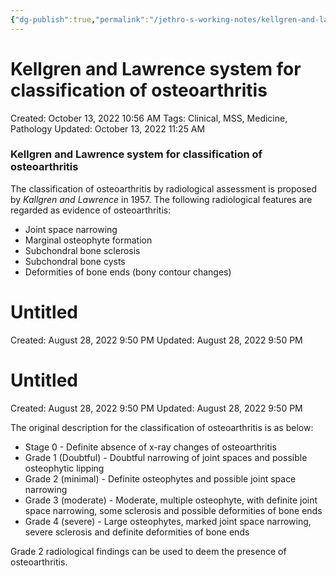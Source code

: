 ```yaml
---
{"dg-publish":true,"permalink":"/jethro-s-working-notes/kellgren-and-lawrence-system-for-classification-of/","dgPassFrontmatter":true}
---
```



# Kellgren and Lawrence system for classification of osteoarthritis

Created: October 13, 2022 10:56 AM
Tags: Clinical, MSS, Medicine, Pathology
Updated: October 13, 2022 11:25 AM

### Kellgren and Lawrence system for classification of osteoarthritis

The classification of osteoarthritis by radiological assessment is proposed by *Kallgren and Lawrence* in 1957. The following radiological features are regarded as evidence of osteoarthritis:

- Joint space narrowing
- Marginal osteophyte formation
- Subchondral bone sclerosis
- Subchondral bone cysts
- Deformities of bone ends (bony contour changes)


<div class="transclusion internal-embed is-loaded"><div class="markdown-embed">





# Untitled

Created: August 28, 2022 9:50 PM
Updated: August 28, 2022 9:50 PM

</div></div>



<div class="transclusion internal-embed is-loaded"><div class="markdown-embed">





# Untitled

Created: August 28, 2022 9:50 PM
Updated: August 28, 2022 9:50 PM

</div></div>


The original description for the classification of osteoarthritis is as below:

- Stage 0 - Definite absence of x-ray changes of osteoarthritis
- Grade 1 (Doubtful) - Doubtful narrowing of joint spaces and possible osteophytic lipping
- Grade 2 (minimal) - Definite osteophytes and possible joint space narrowing
- Grade 3 (moderate) - Moderate, multiple osteophyte, with definite joint space narrowing, some sclerosis and possible deformities of bone ends
- Grade 4 (severe) - Large osteophytes, marked joint space narrowing, severe sclerosis and definite deformities of bone ends

Grade 2 radiological findings can be used to deem the presence of osteoarthritis.